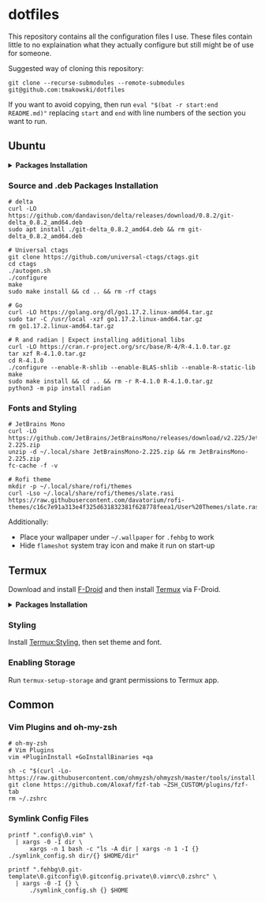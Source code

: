 # dotfiles

This repository contains all the configuration files I use. These files contain
little to no explaination what they actually configure but still might be of use
for someone.

Suggested way of cloning this repository:
```
git clone --recurse-submodules --remote-submodules git@github.com:tmakowski/dotfiles
```

If you want to avoid copying, then run `eval "$(bat -r start:end README.md)"`
replacing `start` and `end` with line numbers of the section you want to run.

## Ubuntu
<details>
<summary><strong>Packages Installation</strong></summary>
<pre><code>sudo apt update
sudo apt install -y \
  asciinema \
  autorandr \
  bat \
  blueman \
  build-essential \
  ctags \
  curl \
  discord \
  entr \
  feh \
  firefox \
  flameshot \
  fzf \
  gimp \
  git \
  htop \
  hugo \
  i3 \
  i3status \
  jq \
  kazam \
  kitty \
  moreutils \
  mpv \
  ncdu \
  pandoc \
  pavucontrol \
  python3 \
  ripgrep \
  rofi \
  sqlite3 \
  steam \
  telegram-desktop \
  tree \
  unzip \
  vim-gtk \
  wine-stable \
  zip \
  zsh
python3 -m pip install \
  Commitizen \
  i3-workspace-names-daemon
</code></pre>
</details>

### Source and .deb Packages Installation</strong></summary>
```
# delta
curl -LO https://github.com/dandavison/delta/releases/download/0.8.2/git-delta_0.8.2_amd64.deb
sudo apt install ./git-delta_0.8.2_amd64.deb && rm git-delta_0.8.2_amd64.deb

# Universal ctags
git clone https://github.com/universal-ctags/ctags.git
cd ctags
./autogen.sh
./configure
make
sudo make install && cd .. && rm -rf ctags

# Go
curl -LO https://golang.org/dl/go1.17.2.linux-amd64.tar.gz
sudo tar -C /usr/local -xzf go1.17.2.linux-amd64.tar.gz
rm go1.17.2.linux-amd64.tar.gz

# R and radian | Expect installing additional libs
curl -LO https://cran.r-project.org/src/base/R-4/R-4.1.0.tar.gz
tar xzf R-4.1.0.tar.gz
cd R-4.1.0
./configure --enable-R-shlib --enable-BLAS-shlib --enable-R-static-lib
make
sudo make install && cd .. && rm -r R-4.1.0 R-4.1.0.tar.gz
python3 -m pip install radian
```

### Fonts and Styling
```
# JetBrains Mono
curl -LO https://github.com/JetBrains/JetBrainsMono/releases/download/v2.225/JetBrainsMono-2.225.zip
unzip -d ~/.local/share JetBrainsMono-2.225.zip && rm JetBrainsMono-2.225.zip
fc-cache -f -v

# Rofi theme
mkdir -p ~/.local/share/rofi/themes
curl -Lso ~/.local/share/rofi/themes/slate.rasi https://raw.githubusercontent.com/davatorium/rofi-themes/c16c7e91a313e4f325d631832381f628778feea1/User%20Themes/slate.rasi
```

Additionally:
* Place your wallpaper under `~/.wallpaper` for `.fehbg` to work
* Hide `flameshot` system tray icon and make it run on start-up

## Termux
Download and install [F-Droid](https://f-droid.org/) and then install
[Termux](https://f-droid.org/packages/com.termux/) via F-Droid.

<details>
<summary><strong>Packages Installation</strong></summary>
<pre><code>pkg install \
  asciinema \
  bat \
  build-essential \
  ctags \
  curl \
  entr \
  fzf \
  git \
  git-delta \
  golang \
  hugo \
  jq \
  moreutils \
  openssh \
  ripgrep \
  sqlite3 \
  tree \
  unzip \
  vim \
  zsh
</code></pre>
</details>

### Styling
Install [Termux:Styling](https://f-droid.org/packages/com.termux.styling/),
then set theme and font.

### Enabling Storage
Run `termux-setup-storage` and grant permissions to Termux app.

## Common
### Vim Plugins and oh-my-zsh
```
# oh-my-zsh
# Vim Plugins
vim +PluginInstall +GoInstallBinaries +qa

sh -c "$(curl -Lo- https://raw.githubusercontent.com/ohmyzsh/ohmyzsh/master/tools/install.sh)"
git clone https://github.com/Aloxaf/fzf-tab ~ZSH_CUSTOM/plugins/fzf-tab
rm ~/.zshrc
```

### Symlink Config Files
```
printf ".config\0.vim" \
  | xargs -0 -I dir \
      xargs -n 1 bash -c "ls -A dir | xargs -n 1 -I {} ./symlink_config.sh dir/{} $HOME/dir"

printf ".fehbg\0.git-template\0.gitconfig\0.gitconfig.private\0.vimrc\0.zshrc" \
  | xargs -0 -I {} \
      ./symlink_config.sh {} $HOME
```
